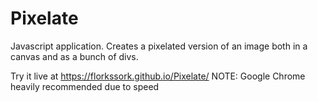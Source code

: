 # Pixelate

Javascript application. Creates a pixelated version of an image both in a canvas and as a bunch of divs.

Try it live at https://florkssork.github.io/Pixelate/
NOTE: Google Chrome heavily recommended due to speed
